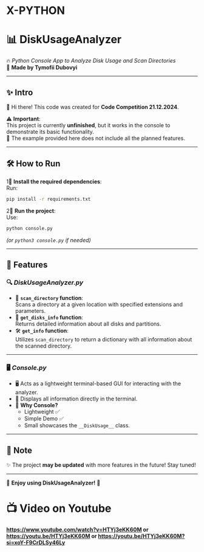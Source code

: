 # __X-PYTHON__
# 📊 **DiskUsageAnalyzer**  
🔥 *Python Console App to Analyze Disk Usage and Scan Directories*  
📜 **Made by Tymofii Dubovyi**  

---

## ✨ **Intro**  
👋 Hi there! This code was created for **Code Competition 21.12.2024**.  

⚠️ **Important**:  
This project is currently **unfinished**, but it works in the console to demonstrate its basic functionality.  
🚧 The example provided here does not include all the planned features.  

---

## 🛠️ **How to Run**  

1⃣ **Install the required dependencies**:  
   Run:  
   ```bash
   pip install -r requirements.txt
   ```  

2⃣ **Run the project**:  
   Use:  
   ```bash
   python console.py  
   ```  
   *(or `python3 console.py` if needed)*  

---

## 🚀 **Features**  

### 🔍 *DiskUsageAnalyzer.py*  
- 📂 **`scan_directory` function**:  
   Scans a directory at a given location with specified extensions and parameters.  
- 📅 **`get_disks_info` function**:  
   Returns detailed information about all disks and partitions.  
- 🛠️ **`get_info` function**:  
   Utilizes `scan_directory` to return a dictionary with all information about the scanned directory.  

---

### 🖥️ *Console.py*  
- 🖥️ Acts as a lightweight terminal-based GUI for interacting with the analyzer.  
- 💜 Displays all information directly in the terminal.  
- 🤔 **Why Console?**  
   - Lightweight ✅  
   - Simple Demo ✅  
   - Small showcases the `__DiskUsage__` class.  

---

## 🔮 **Note**  
✨ The project **may be updated** with more features in the future! Stay tuned!  

---
🌟 **Enjoy using DiskUsageAnalyzer!** 🌟

# 📺 Video on Youtube 
__https://www.youtube.com/watch?v=HTYj3eKK60M
or
https://youtu.be/HTYj3eKK60M
or
https://youtu.be/HTYj3eKK60M?si=xoY-F9CrDLSy46Ly__